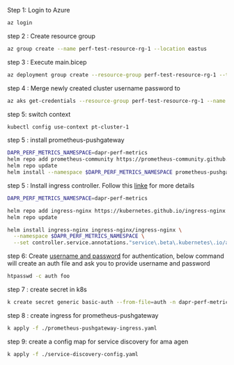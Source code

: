 Step 1: Login to Azure

```bash
az login
```

step 2 : Create resource group
```bash
az group create --name perf-test-resource-rg-1 --location eastus
```

step 3 : Execute main.bicep

```bash
az deployment group create --resource-group perf-test-resource-rg-1 --template-file perf-test-dashboard.bicep
```

step 4 : Merge newly created cluster username password to 

```bash
az aks get-credentials --resource-group perf-test-resource-rg-1 --name pt-cluster-1
```

step 5: switch context

```bash
kubectl config use-context pt-cluster-1
```

step 5 : install prometheus-pushgateway

```bash
DAPR_PERF_METRICS_NAMESPACE=dapr-perf-metrics
helm repo add prometheus-community https://prometheus-community.github.io/helm-charts
helm repo update
helm install --namespace $DAPR_PERF_METRICS_NAMESPACE prometheus-pushgateway prometheus-community/prometheus-pushgateway
```

step 5 : Install ingress controller. Follow this [linke](https://learn.microsoft.com/en-us/azure/aks/ingress-basic?tabs=azure-cli#basic-configuration) for more details

```bash
DAPR_PERF_METRICS_NAMESPACE=dapr-perf-metrics

helm repo add ingress-nginx https://kubernetes.github.io/ingress-nginx
helm repo update

helm install ingress-nginx ingress-nginx/ingress-nginx \
  --namespace $DAPR_PERF_METRICS_NAMESPACE \
  --set controller.service.annotations."service\.beta\.kubernetes\.io/azure-load-balancer-health-probe-request-path"=/healthz
```

step 6: Create [username and password](https://kubernetes.github.io/ingress-nginx/examples/auth/basic/) for authentication, below command will create an auth file and ask you to provide username and password

```bash
htpasswd -c auth foo
```

step 7 : create secret in k8s

```bash
k create secret generic basic-auth --from-file=auth -n dapr-perf-metrics
```

step 8 : create ingress for prometheus-pushgateway

```bash
k apply -f ./prometheus-pushgateway-ingress.yaml
```

step 9: create a config map for service discovery for ama agen

```bash
k apply -f ./service-discovery-config.yaml
```